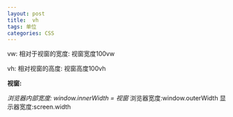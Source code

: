 ```yaml
---
layout: post
title:  vh
tags: 单位
categories: CSS
---
```


vw: 相对于视窗的宽度: 视窗宽度100vw



vh: 相对视窗的高度: 
视窗高度100vh　


**视窗:**

*浏览器内部宽度: window.innerWidth = 视窗*
浏览器宽度:window.outerWidth
显示器宽度:screen.width




